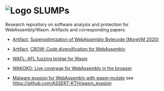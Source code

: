 # ![Logo](https://en.gravatar.com/userimage/133494879/d7a324075159773e826a7eb397da07d7.png?size=80) SLUMPs 

Research repository on software analysis and protection for WebAssembly/Wasm. Artifacts and corresponding papers:

* [Artifact](superoptimizer), [Superoptimization of WebAssembly Bytecode (MoreVM 2020)](http://arxiv.org/pdf/2002.10213)
    
* [Artifact](crow), [CROW: Code diversification for WebAssembly](http://arxiv.org/pdf/2008.07185)

* [WAFL: AFL fuzzing bridge for Wasm](wasm-fuzzer)

* [WAKOKO: Live coverage for WebAssembly in the browser](wakoko-extension/wakoko)

* [Malware evasion for WebAssembly with wasm-mutate](http://arxiv.org/pdf/2212.08427) see <https://github.com/ASSERT-KTH/wasm_evasion>
